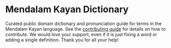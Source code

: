 
# Mendalam Kayan Dictionary

Curated public domain dictionary and pronunciation guide for terms in the Mendalam Kayan language. See the [contributing guide](https://github.com/drumworkteam/term/blob/make/.github/contributing.md) for details on how to contribute. We would love your support, even if it is just fixing a word or adding a single definition. Thank you for all your help!